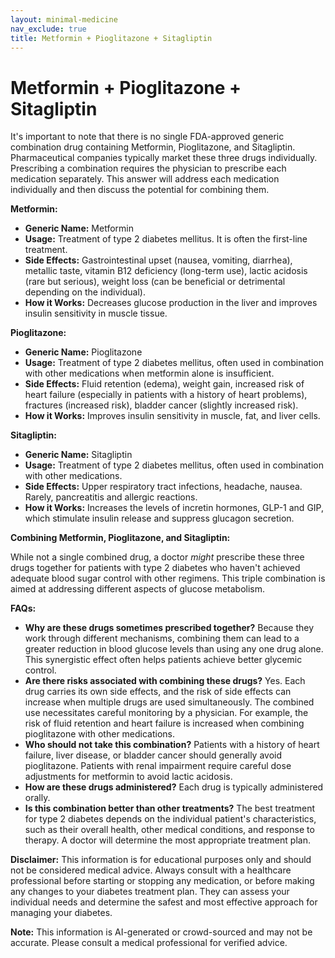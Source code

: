 ```yaml
---
layout: minimal-medicine
nav_exclude: true
title: Metformin + Pioglitazone + Sitagliptin
---
```


# Metformin + Pioglitazone + Sitagliptin

It's important to note that there is no single FDA-approved generic combination drug containing Metformin, Pioglitazone, and Sitagliptin.  Pharmaceutical companies typically market these three drugs individually.  Prescribing a combination requires the physician to prescribe each medication separately. This answer will address each medication individually and then discuss the potential for combining them.


**Metformin:**

* **Generic Name:** Metformin
* **Usage:**  Treatment of type 2 diabetes mellitus.  It is often the first-line treatment.
* **Side Effects:** Gastrointestinal upset (nausea, vomiting, diarrhea), metallic taste, vitamin B12 deficiency (long-term use), lactic acidosis (rare but serious), weight loss (can be beneficial or detrimental depending on the individual).
* **How it Works:** Decreases glucose production in the liver and improves insulin sensitivity in muscle tissue.


**Pioglitazone:**

* **Generic Name:** Pioglitazone
* **Usage:** Treatment of type 2 diabetes mellitus, often used in combination with other medications when metformin alone is insufficient.
* **Side Effects:** Fluid retention (edema), weight gain, increased risk of heart failure (especially in patients with a history of heart problems), fractures (increased risk), bladder cancer (slightly increased risk).
* **How it Works:** Improves insulin sensitivity in muscle, fat, and liver cells.


**Sitagliptin:**

* **Generic Name:** Sitagliptin
* **Usage:** Treatment of type 2 diabetes mellitus, often used in combination with other medications.
* **Side Effects:** Upper respiratory tract infections, headache, nausea.  Rarely, pancreatitis and allergic reactions.
* **How it Works:** Increases the levels of incretin hormones, GLP-1 and GIP, which stimulate insulin release and suppress glucagon secretion.



**Combining Metformin, Pioglitazone, and Sitagliptin:**

While not a single combined drug, a doctor *might* prescribe these three drugs together for patients with type 2 diabetes who haven't achieved adequate blood sugar control with other regimens.  This triple combination is aimed at addressing different aspects of glucose metabolism.


**FAQs:**

* **Why are these drugs sometimes prescribed together?** Because they work through different mechanisms, combining them can lead to a greater reduction in blood glucose levels than using any one drug alone.  This synergistic effect often helps patients achieve better glycemic control.
* **Are there risks associated with combining these drugs?** Yes. Each drug carries its own side effects, and the risk of side effects can increase when multiple drugs are used simultaneously.  The combined use necessitates careful monitoring by a physician. For example, the risk of fluid retention and heart failure is increased when combining pioglitazone with other medications.
* **Who should not take this combination?** Patients with a history of heart failure, liver disease, or bladder cancer should generally avoid pioglitazone.  Patients with renal impairment require careful dose adjustments for metformin to avoid lactic acidosis.
* **How are these drugs administered?** Each drug is typically administered orally.
* **Is this combination better than other treatments?** The best treatment for type 2 diabetes depends on the individual patient's characteristics, such as their overall health, other medical conditions, and response to therapy.  A doctor will determine the most appropriate treatment plan.


**Disclaimer:** This information is for educational purposes only and should not be considered medical advice.  Always consult with a healthcare professional before starting or stopping any medication, or before making any changes to your diabetes treatment plan.  They can assess your individual needs and determine the safest and most effective approach for managing your diabetes.


**Note:** This information is AI-generated or crowd-sourced and may not be accurate. Please consult a medical professional for verified advice.